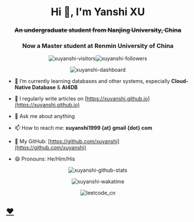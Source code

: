 <h1 align="center">Hi 👋, I'm Yanshi XU</h1>
<h3 align="center"><strike>An undergraduate student from Nanjing University, China</strike></h3>
<h3 align="center">Now a Master student at Renmin University of China</h3>

<p align="center"> <img src="https://komarev.com/ghpvc/?username=xuyanshi&label=Profile%20views&color=0e75b6&style=flat" alt="xuyanshi-visitors" /><img src="https://img.shields.io/github/followers/xuyanshi?style=social" alt="xuyanshi-followers" /> </p>

<p align="center"> <img src="https://github-profile-trophy.vercel.app/?username=xuyanshi&column=7" alt="xuyanshi-dashboard" /></a> </p>

- 🌱 I’m currently learning databases and other systems, especially **Cloud-Native Database** & **AI4DB**
<!--
- 🤔 I’m looking for help with ~~***[nothing](https://zh.wikipedia.org/zh-cn/润学)***~~
-->
- 📝 I regularly write articles on [https://xuyanshi.github.io](https://xuyanshi.github.io)

- 💬 Ask me about anything

- 📫 How to reach me:  **xuyanshi1999 {at} gmail {dot} com**

- 🔭 My GitHub: [https://github.com/xuyanshi](https://github.com/xuyanshi)

- 😄 Pronouns: He/Him/His

<!--
![LeetCode Stats](https://leetcard.jacoblin.cool/genshi?theme=wtf&font=Share%20Tech%20Mono&ext=contest&site=cn)
-->


<p align="center">
<img align="center" src="https://github-readme-stats-bv79ec4l6-xuyanshi.vercel.app/api?username=xuyanshi&show_icons=true&locale=en&theme=buefy" alt="xuyanshi-github-stats" />
</p>

<!--
<img align="center" src="https://github-readme-stats-bv79ec4l6-xuyanshi.vercel.app/api/top-langs/?username=xuyanshi&show_icons=true&locale=en&layout=compact&theme=buefy" alt="xuyanshi" />
-->

<p align="center">
<img align="center" src="https://github-readme-stats-bv79ec4l6-xuyanshi.vercel.app/api/wakatime?username=xuyanshi&layout=compact&range=all_time" alt="xuyanshi-wakatime" />
</p>

<p align="center">
<img align="center" src="https://leetcard.jacoblin.cool/genshi?theme=wtf&font=Share%20Tech%20Mono&ext=contest&site=cn" alt="leetcode_cn" />
</p>


## [❤️](https://moqixis.github.io)


<!--

[![Readme Card](https://github-readme-stats.vercel.app/api?username=xuyanshi&count_private=true&show_icons=true)](https://github.com/xuyanshi/github-readme-stats)
[![Top Langs](https://github-readme-stats.vercel.app/api/top-langs/?username=xuyanshi&layout=compact)](https://github.com/xuyanshi/github-readme-stats)

**xuyanshi/xuyanshi** is a ✨ _special_ ✨ repository because its `README.md` (this file) appears on your GitHub profile.

- ⚡ Fun fact: ...
-->
